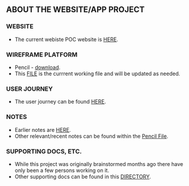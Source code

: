 ## ABOUT THE WEBSITE/APP PROJECT

### WEBSITE
- The current webiste POC website is [HERE](https://preview-drep.vercel.app/).

### WIREFRAME PLATFORM
- Pencil - [download](https://pencil.evolus.vn/).
- This [FILE](https://github.com/DRep-Collective/Landing/blob/main/docs/projects/website/map-app.epgz) is the currrent working file and will be updated as needed.

### USER JOURNEY
- The user journey can be found [HERE](https://github.com/DRep-Collective/Landing/blob/main/docs/projects/website/user-journey.md).

### NOTES
- Earlier notes are [HERE](https://github.com/DRep-Collective/Landing/blob/main/docs/projects/website/app-website-diagram-notes.md).
- Other relevant/recent notes can be found within the [Pencil File](https://github.com/DRep-Collective/Landing/blob/main/docs/projects/website/map-app.epgz).

### SUPPORTING DOCS, ETC.
- While this project was originally brainstormed months ago there have only been a few persons working on it.
- Other supporting docs can be found in this [DIRECTORY](https://github.com/DRep-Collective/Landing/tree/main/docs/projects/website/supporting-files).
